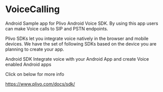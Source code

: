 # VoiceCalling
Android Sample app for Plivo Android Voice SDK. By using this app users can make Voice calls to SIP and PSTN endpoints.

Plivo SDKs let you integrate voice natively in the browser and mobile devices. We have the set of following SDKs based on the device you are planning to create your app.

Android SDK
Integrate voice with your Android App and create Voice enabled Android apps

Click on below for more info

https://www.plivo.com/docs/sdk/
